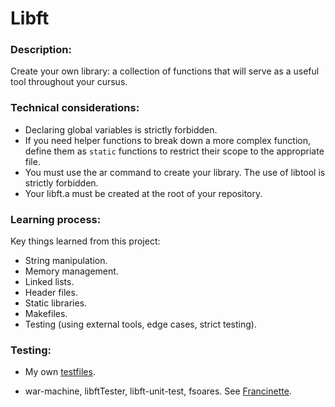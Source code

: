 # Libft

### Description:

Create your own library: a collection of functions that will serve as a useful tool throughout your cursus.

### Technical considerations:
- Declaring global variables is strictly forbidden.
- If you need helper functions to break down a more complex function, define them as `static` functions to restrict their scope to the appropriate file.
- You must use the ar command to create your library. The use of libtool is strictly forbidden.
- Your libft.a must be created at the root of your repository.

### Learning process:

Key things learned from this project:

- String manipulation.
- Memory management.
- Linked lists.
- Header files.
- Static libraries.
- Makefiles.
- Testing (using external tools, edge cases, strict testing).

### Testing:

- My own [testfiles](/test_libft).

- war-machine, libftTester, libft-unit-test, fsoares. See [Francinette](https://github.com/WaRtr0/francinette-image).
